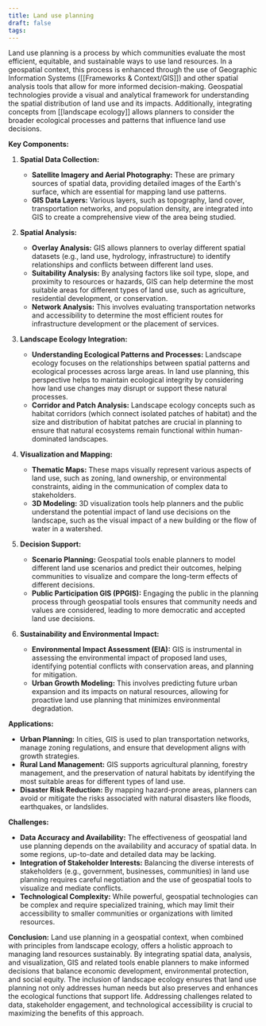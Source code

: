 ```yaml
---
title: Land use planning
draft: false
tags:
---
```

Land use planning is a process by which communities evaluate the most efficient, equitable, and sustainable ways to use land resources. In a geospatial context, this process is enhanced through the use of Geographic Information Systems ([[Frameworks & Context/GIS]]) and other spatial analysis tools that allow for more informed decision-making. Geospatial technologies provide a visual and analytical framework for understanding the spatial distribution of land use and its impacts. Additionally, integrating concepts from [[landscape ecology]] allows planners to consider the broader ecological processes and patterns that influence land use decisions.

**Key Components:**

1. **Spatial Data Collection:**
   - **Satellite Imagery and Aerial Photography:** These are primary sources of spatial data, providing detailed images of the Earth's surface, which are essential for mapping land use patterns.
   - **GIS Data Layers:** Various layers, such as topography, land cover, transportation networks, and population density, are integrated into GIS to create a comprehensive view of the area being studied.

2. **Spatial Analysis:**
   - **Overlay Analysis:** GIS allows planners to overlay different spatial datasets (e.g., land use, hydrology, infrastructure) to identify relationships and conflicts between different land uses.
   - **Suitability Analysis:** By analysing factors like soil type, slope, and proximity to resources or hazards, GIS can help determine the most suitable areas for different types of land use, such as agriculture, residential development, or conservation.
   - **Network Analysis:** This involves evaluating transportation networks and accessibility to determine the most efficient routes for infrastructure development or the placement of services.

3. **Landscape Ecology Integration:**
   - **Understanding Ecological Patterns and Processes:** Landscape ecology focuses on the relationships between spatial patterns and ecological processes across large areas. In land use planning, this perspective helps to maintain ecological integrity by considering how land use changes may disrupt or support these natural processes.
   - **Corridor and Patch Analysis:** Landscape ecology concepts such as habitat corridors (which connect isolated patches of habitat) and the size and distribution of habitat patches are crucial in planning to ensure that natural ecosystems remain functional within human-dominated landscapes.

4. **Visualization and Mapping:**
   - **Thematic Maps:** These maps visually represent various aspects of land use, such as zoning, land ownership, or environmental constraints, aiding in the communication of complex data to stakeholders.
   - **3D Modeling:** 3D visualization tools help planners and the public understand the potential impact of land use decisions on the landscape, such as the visual impact of a new building or the flow of water in a watershed.

5. **Decision Support:**
   - **Scenario Planning:** Geospatial tools enable planners to model different land use scenarios and predict their outcomes, helping communities to visualize and compare the long-term effects of different decisions.
   - **Public Participation GIS (PPGIS):** Engaging the public in the planning process through geospatial tools ensures that community needs and values are considered, leading to more democratic and accepted land use decisions.

6. **Sustainability and Environmental Impact:**
   - **Environmental Impact Assessment (EIA):** GIS is instrumental in assessing the environmental impact of proposed land uses, identifying potential conflicts with conservation areas, and planning for mitigation.
   - **Urban Growth Modeling:** This involves predicting future urban expansion and its impacts on natural resources, allowing for proactive land use planning that minimizes environmental degradation.

**Applications:**
- **Urban Planning:** In cities, GIS is used to plan transportation networks, manage zoning regulations, and ensure that development aligns with growth strategies.
- **Rural Land Management:** GIS supports agricultural planning, forestry management, and the preservation of natural habitats by identifying the most suitable areas for different types of land use.
- **Disaster Risk Reduction:** By mapping hazard-prone areas, planners can avoid or mitigate the risks associated with natural disasters like floods, earthquakes, or landslides.

**Challenges:**
- **Data Accuracy and Availability:** The effectiveness of geospatial land use planning depends on the availability and accuracy of spatial data. In some regions, up-to-date and detailed data may be lacking.
- **Integration of Stakeholder Interests:** Balancing the diverse interests of stakeholders (e.g., government, businesses, communities) in land use planning requires careful negotiation and the use of geospatial tools to visualize and mediate conflicts.
- **Technological Complexity:** While powerful, geospatial technologies can be complex and require specialized training, which may limit their accessibility to smaller communities or organizations with limited resources.

**Conclusion:**
Land use planning in a geospatial context, when combined with principles from landscape ecology, offers a holistic approach to managing land resources sustainably. By integrating spatial data, analysis, and visualization, GIS and related tools enable planners to make informed decisions that balance economic development, environmental protection, and social equity. The inclusion of landscape ecology ensures that land use planning not only addresses human needs but also preserves and enhances the ecological functions that support life. Addressing challenges related to data, stakeholder engagement, and technological accessibility is crucial to maximizing the benefits of this approach.
